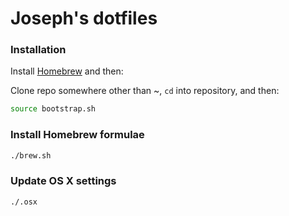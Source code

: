 # Joseph's dotfiles


### Installation
Install [Homebrew](http://brew.sh/) and then:

Clone repo somewhere other than ~, `cd` into repository, and then:
```bash
source bootstrap.sh
```

### Install Homebrew formulae
```bash
./brew.sh
```

### Update OS X settings
```bash
./.osx
```
